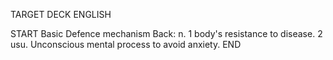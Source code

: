 TARGET DECK
ENGLISH

START
Basic
Defence mechanism
Back: n. 1 body's resistance to disease. 2 usu. Unconscious mental process to avoid anxiety.
END
